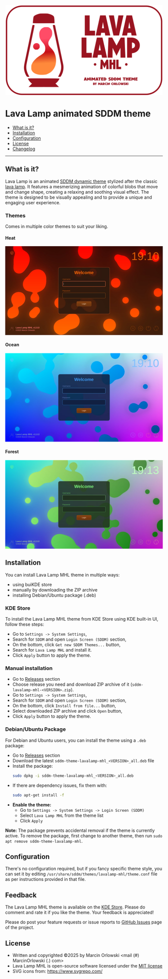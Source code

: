 ![Lava Lamp MHL Logo](img/logo.svg)

# Lava Lamp animated SDDM theme

- [What is it?](#what-is-it)
- [Installation](#installation)
- [Configuration](#configuration)
- [License](#license)
- [Changelog](CHANGES.md)

______________________________________________________________________

## What is it?

Lava Lamp is an animated [SDDM dynamic theme](https://github.com/sddm/sddm/) stylized after the
classic [lava lamp](https://wikipedia.org/wiki/Lava_lamp). It features a mesmerizing animation of
colorful blobs that move and change shape, creating a relaxing and soothing visual effect. The theme
is designed to be visually appealing and to provide a unique and engaging user experience.

### Themes

Comes in multiple color themes to suit your liking.

#### Heat

![Lava Lamp MHL Style Heat](img/preview-heat.webp)

#### Ocean

![Lava Lamp MHL Style Ocean](img/preview-ocean.webp)

#### Forest

![Lava Lamp MHL Style Forest](img/preview-forest.webp)

## Installation

You can install Lava Lamp MHL theme in multiple ways:

- using buiKDE store
- manually by downloading the ZIP archive
- installing Debian/Ubuntu package (.deb)

### KDE Store

To install the Lava Lamp MHL theme from KDE Store using KDE built-in UI,
follow these steps:

- Go to `Settings -> System Settings`,
- Search for `SDDM` and open `Login Screen (SDDM)` section,
- On the bottom, click `Get new SDDM Themes...` button,
- Search for `Lava Lamp MHL` and install it.
- Click `Apply` button to apply the theme.

### Manual installation

- Go to [Releases](https://github.com/MarcinOrlowski/sddm-lavalamp-mhl/releases) section
- Choose release you need and download ZIP archive of it (`sddm-lavalamp-mhl-<VERSION>.zip`).
- Go to `Settings -> System Settings`,
- Search for `SDDM` and open `Login Screen (SDDM)` section,
- On the bottom, click `Install from file...` button,
- Select downloaded ZIP archive and click `Open` button,
- Click `Apply` button to apply the theme.

### Debian/Ubuntu Package

For Debian and Ubuntu users, you can install the theme using a `.deb` package:

- Go to [Releases](https://github.com/MarcinOrlowski/sddm-lavalamp-mhl/releases) section
- Download the latest `sddm-theme-lavalamp-mhl_<VERSION>_all.deb` file
- Install the package:
  ```bash
  sudo dpkg -i sddm-theme-lavalamp-mhl_<VERSION>_all.deb
  ```
- If there are dependency issues, fix them with:
  ```bash
  sudo apt-get install -f
  ```
- **Enable the theme:**
  - Go to `Settings -> System Settings -> Login Screen (SDDM)`
  - Select `Lava Lamp MHL` from the theme list
  - Click `Apply`

**Note:** The package prevents accidental removal if the theme is currently active. To remove the
package, first change to another theme, then run `sudo apt remove sddm-theme-lavalamp-mhl`.

## Configuration

There's no configuration required, but if you fancy specific theme style, you can set it
by editing `/usr/share/sddm/themes/lavalamp-mhl/theme.conf` file as per instructions provided
in that file.

## Feedback

The Lava Lamp MHL theme is available on the [KDE Store](https://store.kde.org/p/2307838). Please
do comment and rate it if you like the theme. Your feedback is appreciated!

Please do post your feature requests or issue reports
to [GitHub Issues](https://github.com/MarcinOrlowski/sddm-lavalamp-mhl/issues) page of the project.

## License

- Written and copyrighted ©2025 by Marcin Orlowski \<mail (#) MarcinOrlowski (.) com>
- Lava Lamp MHL is open-source software licensed under
  the [MIT license](http://opensource.org/licenses/MIT)
- SVG icons from: https://www.svgrepo.com/
